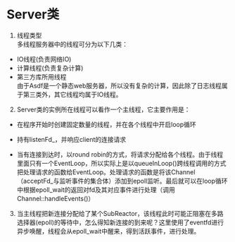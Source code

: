 # Server类
1. 线程类型  
多线程服务器中的线程可分为以下几类：
  - IO线程(负责网络IO)
  - 计算线程(负责复杂计算)
  - 第三方库所用线程  
由于Asdf是一个静态web服务器，所以没有复杂的计算，因此除了日志线程属于第三类外，其它线程均属于IO线程。

2. Server类的实例所在线程可以看作一个主线程，它主要作用是：
  - 在程序开始时创建固定数量的线程，并在各个线程中开启loop循环

  - 持有listenFd_，并响应client的连接请求

  - 当有连接到达时，以round robin的方式，将请求分配给各个线程。由于线程里面只有一个EventLoop，所以实际上是以queueInLoop()跨线程调用的方式把处理请求的函数给EventLoop。处理请求的函数是将该Channel（acceptFd_与监听事件的集合体）添加到epoll监听。最后就可以在loop循环中根据epoll_wait的返回对fd及其对应事件进行处理（调用Channel::handleEvents()）  
3. 当主线程把新连接分配给了某个SubReactor，该线程此时可能正阻塞在多路选择器(epoll)的等待中，怎么得知新连接的到来呢？这里使用了eventfd进行异步唤醒，线程会从epoll_wait中醒来，得到活跃事件，进行处理。
